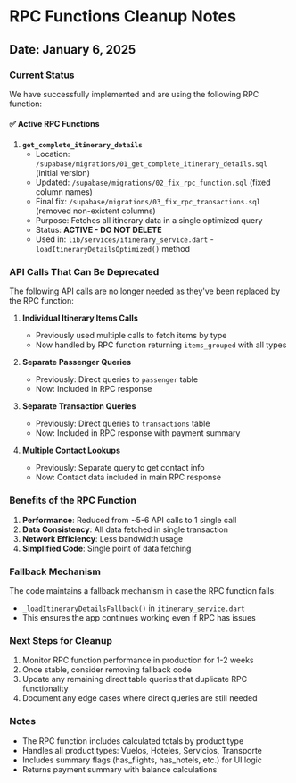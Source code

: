 # RPC Functions Cleanup Notes

## Date: January 6, 2025

### Current Status

We have successfully implemented and are using the following RPC function:

#### ✅ Active RPC Functions

1. **`get_complete_itinerary_details`**
   - Location: `/supabase/migrations/01_get_complete_itinerary_details.sql` (initial version)
   - Updated: `/supabase/migrations/02_fix_rpc_function.sql` (fixed column names)
   - Final fix: `/supabase/migrations/03_fix_rpc_transactions.sql` (removed non-existent columns)
   - Purpose: Fetches all itinerary data in a single optimized query
   - Status: **ACTIVE - DO NOT DELETE**
   - Used in: `lib/services/itinerary_service.dart` - `loadItineraryDetailsOptimized()` method

### API Calls That Can Be Deprecated

The following API calls are no longer needed as they've been replaced by the RPC function:

1. **Individual Itinerary Items Calls**
   - Previously used multiple calls to fetch items by type
   - Now handled by RPC function returning `items_grouped` with all types

2. **Separate Passenger Queries**
   - Previously: Direct queries to `passenger` table
   - Now: Included in RPC response

3. **Separate Transaction Queries**
   - Previously: Direct queries to `transactions` table
   - Now: Included in RPC response with payment summary

4. **Multiple Contact Lookups**
   - Previously: Separate query to get contact info
   - Now: Contact data included in main RPC response

### Benefits of the RPC Function

1. **Performance**: Reduced from ~5-6 API calls to 1 single call
2. **Data Consistency**: All data fetched in single transaction
3. **Network Efficiency**: Less bandwidth usage
4. **Simplified Code**: Single point of data fetching

### Fallback Mechanism

The code maintains a fallback mechanism in case the RPC function fails:
- `_loadItineraryDetailsFallback()` in `itinerary_service.dart`
- This ensures the app continues working even if RPC has issues

### Next Steps for Cleanup

1. Monitor RPC function performance in production for 1-2 weeks
2. Once stable, consider removing fallback code
3. Update any remaining direct table queries that duplicate RPC functionality
4. Document any edge cases where direct queries are still needed

### Notes

- The RPC function includes calculated totals by product type
- Handles all product types: Vuelos, Hoteles, Servicios, Transporte
- Includes summary flags (has_flights, has_hotels, etc.) for UI logic
- Returns payment summary with balance calculations